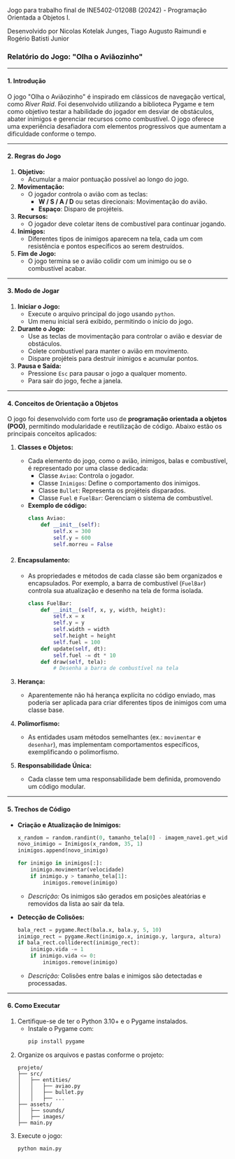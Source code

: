Jogo para trabalho final de INE5402-01208B (20242) - Programação Orientada a Objetos I.

Desenvolvido por Nicolas Kotelak Junges, Tiago Augusto Raimundi e Rogério Batisti Junior


### **Relatório do Jogo: "Olha o Aviãozinho"**

---

#### **1. Introdução**
O jogo "Olha o Aviãozinho" é inspirado em clássicos de navegação vertical, como *River Raid*. Foi desenvolvido utilizando a biblioteca Pygame e tem como objetivo testar a habilidade do jogador em desviar de obstáculos, abater inimigos e gerenciar recursos como combustível. O jogo oferece uma experiência desafiadora com elementos progressivos que aumentam a dificuldade conforme o tempo.

---

#### **2. Regras do Jogo**
1. **Objetivo:**
   - Acumular a maior pontuação possível ao longo do jogo.
2. **Movimentação:**
   - O jogador controla o avião com as teclas:
     - **W / S / A / D** ou setas direcionais: Movimentação do avião.
     - **Espaço**: Disparo de projéteis.
3. **Recursos:**
   - O jogador deve coletar itens de combustível para continuar jogando.
4. **Inimigos:**
   - Diferentes tipos de inimigos aparecem na tela, cada um com resistência e pontos específicos ao serem destruídos.
5. **Fim de Jogo:**
   - O jogo termina se o avião colidir com um inimigo ou se o combustível acabar.

---

#### **3. Modo de Jogar**
1. **Iniciar o Jogo:**
   - Execute o arquivo principal do jogo usando `python`.
   - Um menu inicial será exibido, permitindo o início do jogo.
2. **Durante o Jogo:**
   - Use as teclas de movimentação para controlar o avião e desviar de obstáculos.
   - Colete combustível para manter o avião em movimento.
   - Dispare projéteis para destruir inimigos e acumular pontos.
3. **Pausa e Saída:**
   - Pressione `Esc` para pausar o jogo a qualquer momento.
   - Para sair do jogo, feche a janela.

---

#### **4. Conceitos de Orientação a Objetos**
O jogo foi desenvolvido com forte uso de **programação orientada a objetos (POO)**, permitindo modularidade e reutilização de código. Abaixo estão os principais conceitos aplicados:

1. **Classes e Objetos:**
   - Cada elemento do jogo, como o avião, inimigos, balas e combustível, é representado por uma classe dedicada:
     - Classe `Aviao`: Controla o jogador.
     - Classe `Inimigos`: Define o comportamento dos inimigos.
     - Classe `Bullet`: Representa os projéteis disparados.
     - Classe `Fuel` e `FuelBar`: Gerenciam o sistema de combustível.
   - **Exemplo de código:**
     ```python
     class Aviao:
         def __init__(self):
             self.x = 300
             self.y = 600
             self.morreu = False
     ```

2. #### **Encapsulamento:**
   - As propriedades e métodos de cada classe são bem organizados e encapsulados. Por exemplo, a barra de combustível (`FuelBar`) controla sua atualização e desenho na tela de forma isolada.
     ```python
     class FuelBar:
         def __init__(self, x, y, width, height):
             self.x = x
             self.y = y
             self.width = width
             self.height = height
             self.fuel = 100
         def update(self, dt):
             self.fuel -= dt * 10
         def draw(self, tela):
             # Desenha a barra de combustível na tela
     ```

3. **Herança:**
   - Aparentemente não há herança explícita no código enviado, mas poderia ser aplicada para criar diferentes tipos de inimigos com uma classe base.

4. **Polimorfismo:**
   - As entidades usam métodos semelhantes (ex.: `movimentar` e `desenhar`), mas implementam comportamentos específicos, exemplificando o polimorfismo.

5. **Responsabilidade Única:**
   - Cada classe tem uma responsabilidade bem definida, promovendo um código modular.

---

#### **5. Trechos de Código**
- **Criação e Atualização de Inimigos:**
  ```python
  x_random = random.randint(0, tamanho_tela[0] - imagem_nave1.get_width())
  novo_inimigo = Inimigos(x_random, 35, 1)
  inimigos.append(novo_inimigo)

  for inimigo in inimigos[:]:
      inimigo.movimentar(velocidade)
      if inimigo.y > tamanho_tela[1]:
          inimigos.remove(inimigo)
  ```
  - *Descrição:* Os inimigos são gerados em posições aleatórias e removidos da lista ao sair da tela.

- **Detecção de Colisões:**
  ```python
  bala_rect = pygame.Rect(bala.x, bala.y, 5, 10)
  inimigo_rect = pygame.Rect(inimigo.x, inimigo.y, largura, altura)
  if bala_rect.colliderect(inimigo_rect):
      inimigo.vida -= 1
      if inimigo.vida <= 0:
          inimigos.remove(inimigo)
  ```
  - *Descrição:* Colisões entre balas e inimigos são detectadas e processadas.

---

#### **6. Como Executar**
1. Certifique-se de ter o Python 3.10+ e o Pygame instalados.
   - Instale o Pygame com:
     ```bash
     pip install pygame
     ```
2. Organize os arquivos e pastas conforme o projeto:
   ```
   projeto/
   ├── src/
   │   ├── entities/
   │   │   ├── aviao.py
   │   │   ├── bullet.py
   │   │   ├── ...
   ├── assets/
   │   ├── sounds/
   │   ├── images/
   ├── main.py
   ```
3. Execute o jogo:
   ```bash
   python main.py
   ```



